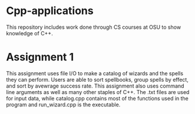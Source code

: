 # Cpp-applications
This repository includes work done through CS courses at OSU to show knowledge of C++.

# Assignment 1
This assignment uses file I/O to make a catalog of wizards and the spells they can perform. Users are able to sort spellbooks, group spells by effect, and sort by avewrage success rate. This assignment also uses command line arguments as well as many other staples of C++. The .txt files are used for input data, while catalog.cpp contains most of the functions used in the program and run_wizard.cpp is the executable. 
